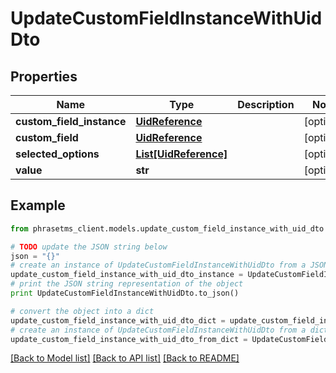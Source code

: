 # UpdateCustomFieldInstanceWithUidDto

## Properties

| Name                      | Type                                      | Description | Notes      |
| ------------------------- | ----------------------------------------- | ----------- | ---------- |
| **custom_field_instance** | [**UidReference**](UidReference.md)       |             | [optional] |
| **custom_field**          | [**UidReference**](UidReference.md)       |             | [optional] |
| **selected_options**      | [**List[UidReference]**](UidReference.md) |             | [optional] |
| **value**                 | **str**                                   |             | [optional] |

## Example

```python
from phrasetms_client.models.update_custom_field_instance_with_uid_dto import UpdateCustomFieldInstanceWithUidDto

# TODO update the JSON string below
json = "{}"
# create an instance of UpdateCustomFieldInstanceWithUidDto from a JSON string
update_custom_field_instance_with_uid_dto_instance = UpdateCustomFieldInstanceWithUidDto.from_json(json)
# print the JSON string representation of the object
print UpdateCustomFieldInstanceWithUidDto.to_json()

# convert the object into a dict
update_custom_field_instance_with_uid_dto_dict = update_custom_field_instance_with_uid_dto_instance.to_dict()
# create an instance of UpdateCustomFieldInstanceWithUidDto from a dict
update_custom_field_instance_with_uid_dto_from_dict = UpdateCustomFieldInstanceWithUidDto.from_dict(update_custom_field_instance_with_uid_dto_dict)
```

[[Back to Model list]](../README.md#documentation-for-models) [[Back to API list]](../README.md#documentation-for-api-endpoints) [[Back to README]](../README.md)
